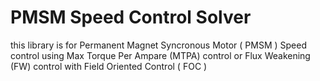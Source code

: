 # PMSM Speed Control Solver  
this library is for Permanent Magnet Syncronous Motor ( PMSM ) Speed control using Max Torque Per Ampare (MTPA) control or Flux Weakening (FW) control with Field Oriented Control ( FOC )
